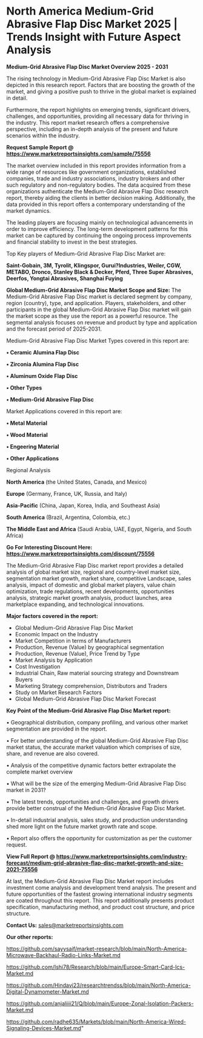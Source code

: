 # North America Medium-Grid Abrasive Flap Disc Market 2025 | Trends Insight with Future Aspect Analysis

<Strong> Medium-Grid Abrasive Flap Disc Market Overview 2025 - 2031</strong>

The rising technology in Medium-Grid Abrasive Flap Disc Market is also depicted in this research report. Factors that are boosting the growth of the market, and giving a positive push to thrive in the global market is explained in detail.

Furthermore, the report highlights on emerging trends, significant drivers, challenges, and opportunities, providing all necessary data for thriving in the industry. This report market research offers a comprehensive perspective, including an in-depth analysis of the present and future scenarios within the industry.

<strong>Request Sample Report @ <a href=https://www.marketreportsinsights.com/sample/75556>https://www.marketreportsinsights.com/sample/75556</a></strong>

The market overview included in this report provides information from a wide range of resources like government organizations, established companies, trade and industry associations, industry brokers and other such regulatory and non-regulatory bodies. The data acquired from these organizations authenticate the Medium-Grid Abrasive Flap Disc research report, thereby aiding the clients in better decision making. Additionally, the data provided in this report offers a contemporary understanding of the market dynamics.

The leading players are focusing mainly on technological advancements in order to improve efficiency. The long-term development patterns for this market can be captured by continuing the ongoing process improvements and financial stability to invest in the best strategies.

Top Key players of Medium-Grid Abrasive Flap Disc Market are:

<strong>Saint-Gobain, 3M, Tyrolit, Klingspor, Gurui?Industries, Weiler, CGW, METABO, Dronco, Stanley Black & Decker, Pferd, Three Super Abrasives, Deerfos, Yongtai Abrasives, Shanghai Fuying</strong>

<strong><b>Global Medium-Grid Abrasive Flap Disc Market Scope and Size:</b></strong>
The Medium-Grid Abrasive Flap Disc market is declared segment by company, region (country), type, and application. Players, stakeholders, and other participants in the global Medium-Grid Abrasive Flap Disc market will gain the market scope as they use the report as a powerful resource. The segmental analysis focuses on revenue and product by type and application and the forecast period of 2025-2031.

Medium-Grid Abrasive Flap Disc Market Types covered in this report are:

<strong>• Ceramic Alumina Flap Disc

• Zirconia Alumina Flap Disc

• Aluminum Oxide Flap Disc

• Other Types

• Medium-Grid Abrasive Flap Disc</strong>

Market Applications covered in this report are:

<strong>• Metal Material

• Wood Material

• Engeering Material

• Other Applications</strong> 

Regional Analysis

<strong>North America</strong> (the United States, Canada, and Mexico)

<strong>Europe</strong> (Germany, France, UK, Russia, and Italy)

<strong>Asia-Pacific</strong> (China, Japan, Korea, India, and Southeast Asia)

<strong>South America</strong> (Brazil, Argentina, Colombia, etc.)

<strong>The Middle East and Africa</strong> (Saudi Arabia, UAE, Egypt, Nigeria, and South Africa)

<strong>Go For Interesting Discount Here: <a href=https://www.marketreportsinsights.com/discount/75556>https://www.marketreportsinsights.com/discount/75556</a></strong>

The Medium-Grid Abrasive Flap Disc market report provides a detailed analysis of global market size, regional and country-level market size, segmentation market growth, market share, competitive Landscape, sales analysis, impact of domestic and global market players, value chain optimization, trade regulations, recent developments, opportunities analysis, strategic market growth analysis, product launches, area marketplace expanding, and technological innovations.

<strong><b>Major factors covered in the report:</b></strong>
<ul>
  <li>Global Medium-Grid Abrasive Flap Disc Market </li>
  <li>Economic Impact on the Industry</li>
  <li>Market Competition in terms of Manufacturers</li>
  <li>Production, Revenue (Value) by geographical segmentation</li>
  <li>Production, Revenue (Value), Price Trend by Type</li>
  <li>Market Analysis by Application</li>
  <li>Cost Investigation</li>
  <li>Industrial Chain, Raw material sourcing strategy and Downstream Buyers</li>
  <li>Marketing Strategy comprehension, Distributors and Traders</li>
  <li>Study on Market Research Factors</li>
  <li>Global Medium-Grid Abrasive Flap Disc Market Forecast</li>
</ul>

<strong><b>Key Point of the Medium-Grid Abrasive Flap Disc Market report:</b></strong>

• Geographical distribution, company profiling, and various other market segmentation are provided in the report.

• For better understanding of the global Medium-Grid Abrasive Flap Disc market status, the accurate market valuation which comprises of size, share, and revenue are also covered.

• Analysis of the competitive dynamic factors better extrapolate the complete market overview

• What will be the size of the emerging Medium-Grid Abrasive Flap Disc market in 2031?

• The latest trends, opportunities and challenges, and growth drivers provide better construal of the Medium-Grid Abrasive Flap Disc Market.

• In-detail industrial analysis, sales study, and production understanding shed more light on the future market growth rate and scope.

• Report also offers the opportunity for customization as per the customer request.

<strong><b>View Full Report @ <a href=https://www.marketreportsinsights.com/industry-forecast/medium-grid-abrasive-flap-disc-market-growth-and-size-2021-75556>https://www.marketreportsinsights.com/industry-forecast/medium-grid-abrasive-flap-disc-market-growth-and-size-2021-75556</a></b></strong>


At last, the Medium-Grid Abrasive Flap Disc Market report includes investment come analysis and development trend analysis. The present and future opportunities of the fastest growing international industry segments are coated throughout this report. This report additionally presents product specification, manufacturing method, and product cost structure, and price structure.

<strong>Contact Us:</strong>
sales@marketreportsinsights.com

<strong>Our other reports:</strong>

<a href=https://github.com/sayysaif/market-research/blob/main/North-America-Microwave-Backhaul-Radio-Links-Market.md>https://github.com/sayysaif/market-research/blob/main/North-America-Microwave-Backhaul-Radio-Links-Market.md</a>

<a href=https://github.com/Ishi78/Research/blob/main/Europe-Smart-Card-Ics-Market.md>https://github.com/Ishi78/Research/blob/main/Europe-Smart-Card-Ics-Market.md</a>

<a href=https://github.com/Hindavi23/researchtrendss/blob/main/North-America-Digital-Dynamometer-Market.md>https://github.com/Hindavi23/researchtrendss/blob/main/North-America-Digital-Dynamometer-Market.md</a>

<a href=https://github.com/anjaliiii21/Q/blob/main/Europe-Zonal-Isolation-Packers-Market.md>https://github.com/anjaliiii21/Q/blob/main/Europe-Zonal-Isolation-Packers-Market.md</a>

<a href=https://github.com/radhe635/Markets/blob/main/North-America-Wired-Signaling-Devices-Market.md>https://github.com/radhe635/Markets/blob/main/North-America-Wired-Signaling-Devices-Market.md</a>"
